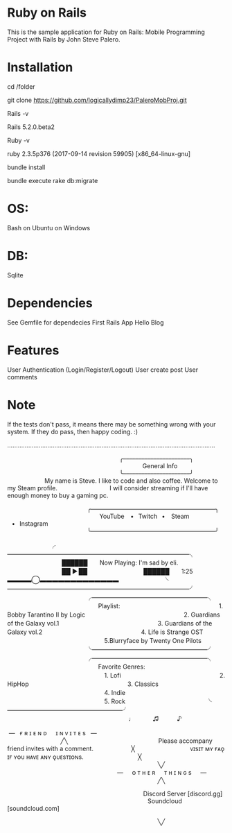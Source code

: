 # Ruby on Rails

This is the sample application for Ruby on Rails: Mobile Programming Project with Rails by John Steve Palero.

# Installation

cd /folder

git clone https://github.com/logicallydimp23/PaleroMobProj.git

Rails -v   

Rails 5.2.0.beta2

Ruby -v

ruby 2.3.5p376 (2017-09-14 revision 59905) [x86_64-linux-gnu]


bundle install

bundle execute rake db:migrate

# OS: 

Bash on Ubuntu on Windows

# DB:

Sqlite

# Dependencies

See Gemfile for dependecies
First Rails App 
Hello Blog

# Features

User Authentication (Login/Register/Logout)
User create post
User comments

# Note

If the tests don't pass, it means there may be something wrong with your system. If they do pass, then happy coding. :)

.......................................................................................................................

⠀⠀⠀⠀⠀⠀⠀⠀⠀⠀⠀⠀⠀⠀⠀⠀⠀⠀⠀⠀⠀⠀⠀⠀⠀  ╭––––––––––––––––––––––╮
⠀⠀⠀⠀⠀⠀⠀⠀⠀⠀⠀⠀⠀⠀⠀⠀⠀⠀⠀⠀⠀⠀⠀⠀⠀        General Info
⠀⠀⠀⠀⠀⠀⠀⠀⠀⠀⠀⠀⠀⠀⠀⠀⠀⠀⠀⠀⠀⠀⠀⠀⠀  ╰––––––––––––––––––––––╯ 
⠀⠀⠀⠀⠀⠀⠀⠀ My name is Steve. I like to code and also coffee. Welcome to my Steam profile.
⠀⠀⠀⠀⠀⠀⠀⠀⠀⠀⠀ I will consider streaming if I'll have enough money to buy a gaming pc.

⠀⠀⠀⠀⠀⠀⠀⠀⠀⠀⠀⠀⠀⠀⠀⠀⠀⠀╭–––––––––––––––––––––––––––––––––––––––––╮
⠀⠀⠀⠀⠀⠀⠀⠀⠀⠀⠀⠀⠀⠀⠀⠀⠀⠀⠀ ⠀ YouTube ⠀•⠀Twitch⠀•⠀ Steam ⠀•⠀Instagram
⠀⠀⠀⠀⠀⠀⠀⠀⠀⠀⠀⠀⠀⠀⠀⠀⠀⠀╰–––––––––––––––––––––––––––––––––––––––––╯


　　　　　　　╭——————————————————————————————╮
　　　　　　　　　██████　　Now Playing: I'm sad by eli.
　　　　　　　　　██   ►  ██
　　　　　　　　　██████　　1:25　▬▬▬▬◯▬▬▬▬▬▬▬▬▬▬▬▬▬
　　　　　　　╰——————————————————————————————╯
　　　　　　　　　　　　　╭———————————————————╮
　　　　　　　　　　　　　　　Playlist:
　　　　　　　　　　　　　　　　1. Bobby Tarantino II by Logic
　　　　　　　　　　　　　　　　2. Guardians of the Galaxy vol.1
　　　　　　　　　　　　　　　　3. Guardians of the Galaxy vol.2
　　　　　　　　　　　　　　　　4. Life is Strange OST
　　　　　　　　　　　　　　　　5.Blurryface by Twenty One Pilots
　　　　　　　　　　　　　╰———————————————————╯
　　　　　　　　　　　　　╭———————————————————╮
　　　　　　　　　　　　　　　Favorite Genres:
　　　　　　　　　　　　　　　　1. Lofi
　　　　　　　　　　　　　　　　2. HipHop
　　　　　　　　　　　　　　　　3. Classics
　　　　　　　　　　　　　　　　4. Indie
　　　　　　　　　　　　　　　　5. Rock
　　　　　　　　　　　　　╰———————————————————╯
　　　　　　　　　　　　　　　　　　　　♩　　　♫　　　♪
　



   —⠀ ғ ʀ ɪ ᴇ ɴ ᴅ⠀⠀ɪ ɴ ᴠ ɪ ᴛ ᴇ s ⠀—
⠀
⠀
⠀⠀⠀⠀⠀⠀⠀⠀⠀⠀⠀⠀⠀⠀⠀⠀⠀⠀⠀⠀⠀       ⠀⠀⠀⠀⠀⠀⠀⠀⠀⠀⠀⠀╱╲
⠀
⠀⠀⠀⠀⠀⠀⠀⠀⠀⠀⠀⠀⠀⠀⠀⠀⠀⠀     Please accompany friend invites with a comment.
⠀⠀⠀⠀⠀⠀⠀⠀ ╳⠀⠀⠀⠀⠀⠀⠀⠀⠀⠀⠀⠀    ᴠɪsɪᴛ ᴍʏ ғᴀǫ ɪғ ʏᴏᴜ ʜᴀᴠᴇ ᴀɴʏ ǫᴜᴇsᴛɪᴏɴs.⠀⠀⠀⠀⠀⠀⠀⠀⠀⠀⠀⠀  ╳
⠀
⠀⠀⠀⠀⠀⠀⠀⠀⠀⠀⠀⠀⠀⠀⠀⠀⠀⠀⠀⠀⠀⠀⠀⠀⠀⠀⠀⠀⠀⠀⠀⠀⠀       ╲╱
⠀
⠀⠀⠀⠀⠀⠀⠀⠀⠀⠀⠀⠀⠀⠀⠀⠀⠀⠀⠀⠀⠀⠀⠀⠀      —⠀⠀ᴏ ᴛ ʜ ᴇ ʀ⠀⠀ᴛ ʜ ɪ ɴ ɢ s⠀⠀—
⠀
⠀⠀⠀⠀⠀⠀⠀⠀⠀⠀⠀⠀⠀⠀⠀⠀⠀⠀⠀⠀⠀⠀⠀⠀⠀⠀⠀⠀⠀⠀⠀⠀⠀       ╱╲

⠀⠀⠀⠀⠀⠀⠀⠀⠀⠀⠀⠀⠀⠀⠀⠀⠀⠀⠀⠀⠀⠀⠀⠀⠀⠀⠀⠀  ⠀⠀ Discord Server [discord.gg] 
⠀⠀⠀⠀⠀⠀⠀⠀⠀⠀⠀⠀⠀⠀⠀⠀⠀⠀⠀⠀⠀⠀⠀⠀⠀⠀⠀⠀  ⠀⠀⠀ Soundcloud [soundcloud.com] 

⠀⠀⠀⠀⠀⠀⠀⠀⠀⠀⠀⠀⠀⠀⠀⠀⠀⠀⠀⠀⠀⠀⠀⠀⠀⠀⠀⠀⠀⠀⠀⠀⠀       ╲╱
